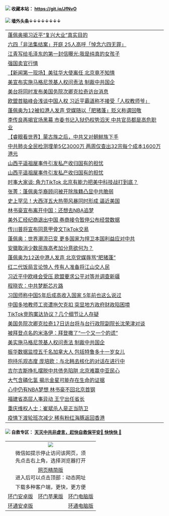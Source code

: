  #### <img src="https://img.icons8.com/color/48/000000/check-all.png"/> 收藏本站： https://git.io/JfNvO 


 #### <img src="https://img.icons8.com/color/48/000000/check-all.png"/> 墙外头条↓↓↓↓↓↓↓↓ 
<table>  
<tr><td colspan="2" align="left"><a href="https://dwkts8awlbkd7.cloudfront.net/?name=c1224014&key=jdhvxawhshihitwk&from=gy1">蓬佩奥揭习近平“复兴大业”真实目的</a></td></tr>
<tr><td colspan="2" align="left"><a href="https://dwkts8awlbkd7.cloudfront.net/?name=c1224045&key=jdhvxawhshihitwk&from=gy1">六四「非法集结案」开庭 25人高呼「悼念六四无罪」</a></td></tr>
<tr><td colspan="2" align="left"><a href="https://dwkts8awlbkd7.cloudfront.net/?name=c1224057&key=jdhvxawhshihitwk&from=gy1">江青写给毛泽东的第一封信曝光:我是纯真的女孩子</a></td></tr>
<tr><td colspan="2" align="left"><a href="https://dwkts8awlbkd7.cloudfront.net/?name=c1224046&key=jdhvxawhshihitwk&from=gy1">强国卖官行情</a></td></tr>
<tr><td colspan="2" align="left"><a href="https://dwkts8awlbkd7.cloudfront.net/?name=c1224052&key=jdhvxawhshihitwk&from=gy1">【新闻第一现场】美驻华大使离任 北京竟不知情</a></td></tr>
<tr><td colspan="2" align="left"><a href="https://dwkts8awlbkd7.cloudfront.net/?name=c1224015&key=jdhvxawhshihitwk&from=gy1">美宣布实施马格尼茨基人权问责法 制裁中共国企</a></td></tr>
<tr><td colspan="2" align="left"><a href="https://dwkts8awlbkd7.cloudfront.net/?name=c1224043&key=jdhvxawhshihitwk&from=gy1">美台将同时发布美国务院次卿克拉奇访台消息</a></td></tr>
<tr><td colspan="2" align="left"><a href="https://dwkts8awlbkd7.cloudfront.net/?name=c1224041&key=jdhvxawhshihitwk&from=gy1">欧盟首脑峰会浅谈中国人权 习近平霸道称不接受「人权教师爷」</a></td></tr>
<tr><td colspan="2" align="left"><a href="https://dwkts8awlbkd7.cloudfront.net/?name=c1224042&key=jdhvxawhshihitwk&from=gy1">蓬佩奥为12被扣港人发声 党媒随以「肥猪蓬」贬义称谓回敬</a></td></tr>
<tr><td colspan="2" align="left"><a href="https://dwkts8awlbkd7.cloudfront.net/?name=c1224054&key=jdhvxawhshihitwk&from=gy1">李传良再揭官场黑幕 市委书记入狱仍权势滔天 中共官员都是高危职业</a></td></tr>
<tr><td colspan="2" align="left"><a href="https://dwkts8awlbkd7.cloudfront.net/?name=c1223988&key=jdhvxawhshihitwk&from=gy1">【睿眼看世界】蒙古族之后，中共又对朝鲜族下手</a></td></tr>
<tr><td colspan="2" align="left"><a href="https://dwkts8awlbkd7.cloudfront.net/?name=c1224044&key=jdhvxawhshihitwk&from=gy1">中共肺炎全民检测埋单5亿3000万 两周仅查出32宗每个成本1600万港元</a></td></tr>
<tr><td colspan="2" align="left"><a href="https://dwkts8awlbkd7.cloudfront.net/?name=c1223980&key=jdhvxawhshihitwk&from=gy1">山西平遥祖屋事件引发私产收归国有的担忧</a></td></tr>
<tr><td colspan="2" align="left"><a href="https://dwkts8awlbkd7.cloudfront.net/?name=c1224051&key=jdhvxawhshihitwk&from=gy1">山西平遥祖屋事件引发私产收归国有的担忧</a></td></tr>
<tr><td colspan="2" align="left"><a href="https://dwkts8awlbkd7.cloudfront.net/?name=c1224016&key=jdhvxawhshihitwk&from=gy1">时事大家谈: 角力TikTok 北京有能力把美中科技战打到底？</a></td></tr>
<tr><td colspan="2" align="left"><a href="https://dwkts8awlbkd7.cloudfront.net/?name=c1223998&key=jdhvxawhshihitwk&from=gy1">张菁：蓬佩奥华裔顾问被开除族籍凸显中共脆弱</a></td></tr>
<tr><td colspan="2" align="left"><a href="https://dwkts8awlbkd7.cloudfront.net/?name=c1224056&key=jdhvxawhshihitwk&from=gy1">史上罕见！大西洋五大热带风暴同时形成 逼近美国</a></td></tr>
<tr><td colspan="2" align="left"><a href="https://dwkts8awlbkd7.cloudfront.net/?name=c1224039&key=jdhvxawhshihitwk&from=gy1">林书豪宣布离开中国：还想去NBA追梦</a></td></tr>
<tr><td colspan="2" align="left"><a href="https://dwkts8awlbkd7.cloudfront.net/?name=c1223977&key=jdhvxawhshihitwk&from=gy1">美外汇经纪商退出中国 券商接令暂停公布经营数据</a></td></tr>
<tr><td colspan="2" align="left"><a href="https://dwkts8awlbkd7.cloudfront.net/?name=c1223976&key=jdhvxawhshihitwk&from=gy1">传川普将宣布同意甲骨文TikTok交易</a></td></tr>
<tr><td colspan="2" align="left"><a href="https://dwkts8awlbkd7.cloudfront.net/?name=c1224055&key=jdhvxawhshihitwk&from=gy1">蓬佩奥：世界潮流已变 更多国家为捍卫本国利益应对中共</a></td></tr>
<tr><td colspan="2" align="left"><a href="https://dwkts8awlbkd7.cloudfront.net/?name=c1223993&key=jdhvxawhshihitwk&from=gy1">安徽取消少数民族高考加分意欲何为？</a></td></tr>
<tr><td colspan="2" align="left"><a href="https://dwkts8awlbkd7.cloudfront.net/?name=c1223999&key=jdhvxawhshihitwk&from=gy1">蓬佩奥为12送中港人发声 北京党媒辱骂“肥猪蓬”</a></td></tr>
<tr><td colspan="2" align="left"><a href="https://dwkts8awlbkd7.cloudfront.net/?name=c1224030&key=jdhvxawhshihitwk&from=gy1">红二代饭局言论惊人 传有人准备将江山交人民</a></td></tr>
<tr><td colspan="2" align="left"><a href="https://dwkts8awlbkd7.cloudfront.net/?name=c1224000&key=jdhvxawhshihitwk&from=gy1">习近平中欧峰会受压 欧盟要求公平对等并调查新疆</a></td></tr>
<tr><td colspan="2" align="left"><a href="https://dwkts8awlbkd7.cloudfront.net/?name=c1223986&key=jdhvxawhshihitwk&from=gy1">程晓农：中共梦断芯片路</a></td></tr>
<tr><td colspan="2" align="left"><a href="https://dwkts8awlbkd7.cloudfront.net/?name=c1223978&key=jdhvxawhshihitwk&from=gy1">习国师称中国5年后成高收入国家 5年前也这么说过</a></td></tr>
<tr><td colspan="2" align="left"><a href="https://dwkts8awlbkd7.cloudfront.net/?name=c1223991&key=jdhvxawhshihitwk&from=gy1">中国多地教师工资遭拖欠克扣 突显地方政府财政陷困境</a></td></tr>
<tr><td colspan="2" align="left"><a href="https://dwkts8awlbkd7.cloudfront.net/?name=c1224013&key=jdhvxawhshihitwk&from=gy1">TikTok竞购案达协议？几个细节让人存疑</a></td></tr>
<tr><td colspan="2" align="left"><a href="https://dwkts8awlbkd7.cloudfront.net/?name=c1224012&key=jdhvxawhshihitwk&from=gy1">美国务院次卿克拉奇17日访台将与台行政院副院长沈荣津对谈</a></td></tr>
<tr><td colspan="2" align="left"><a href="https://dwkts8awlbkd7.cloudfront.net/?name=c1224053&key=jdhvxawhshihitwk&from=gy1">被拜登点名的米洛伊：拜登撒了“一个又一个的谎”</a></td></tr>
<tr><td colspan="2" align="left"><a href="https://dwkts8awlbkd7.cloudfront.net/?name=c1223985&key=jdhvxawhshihitwk&from=gy1">美实施马格尼茨基人权问责法 制裁中共国企</a></td></tr>
<tr><td colspan="2" align="left"><a href="https://dwkts8awlbkd7.cloudfront.net/?name=c1224040&key=jdhvxawhshihitwk&from=gy1">振华数据监控五千名加拿大人 包括特鲁多十一岁女儿</a></td></tr>
<tr><td colspan="2" align="left"><a href="https://dwkts8awlbkd7.cloudfront.net/?name=c1224003&key=jdhvxawhshihitwk&from=gy1">抱持乐观态度 庞培欧：与北韩去核化的对话在进行中</a></td></tr>
<tr><td colspan="2" align="left"><a href="https://dwkts8awlbkd7.cloudfront.net/?name=c1223979&key=jdhvxawhshihitwk&from=gy1">吉尔吉斯挣扎摆脱中共债务陷阱 北京难赢中亚民心</a></td></tr>
<tr><td colspan="2" align="left"><a href="https://dwkts8awlbkd7.cloudfront.net/?name=c1224011&key=jdhvxawhshihitwk&from=gy1">大气含磷化氢 揭示金星可能存在生命的证据</a></td></tr>
<tr><td colspan="2" align="left"><a href="https://dwkts8awlbkd7.cloudfront.net/?name=c1223975&key=jdhvxawhshihitwk&from=gy1">心中仍有NBA梦想 林书豪不回北京首钢</a></td></tr>
<tr><td colspan="2" align="left"><a href="https://dwkts8awlbkd7.cloudfront.net/?name=c1224038&key=jdhvxawhshihitwk&from=gy1">福建省高层人事异动 王宁出任省长</a></td></tr>
<tr><td colspan="2" align="left"><a href="https://dwkts8awlbkd7.cloudfront.net/?name=c1223997&key=jdhvxawhshihitwk&from=gy1">重庆维权人士：崔斌杀人是正当防卫</a></td></tr>
<tr><td colspan="2" align="left"><a href="https://dwkts8awlbkd7.cloudfront.net/?name=c1224010&key=jdhvxawhshihitwk&from=gy1">疫情下渡轮班次减少 稀有粉红海豚返回香港</a></td></tr>

  </table>
  
  
 #### <img src="https://img.icons8.com/color/48/000000/check-all.png"/> 自救专区： [天灭中共非虚言，赶快自救保平安🍎 快快快 📩](https://github.com/pwgy/td/blob/master/README.md)
  
  <table>
  <tr>
    <td colspan="3" align="center"><img src="https://cdn.jsdelivr.net/gh/opipe/up/oGate65.jpg"/></td>
  </tr>
  <tr>
    <td colspan="3" align="center">微信如提示停止访问该网页，须<br/>先点击右上角，选择浏览器打开</td>
  <tr>
  <tr>
    <td colspan="3" align="center"><a href="https://gitcdn.xyz/cdn/otiny/up/master/show005.htm">网页精简版</a><br/>进入后可以点击顶部：动态网址</td>
  </tr>
  <tr>
    <td colspan="3" align="center">下载多种客户端，更快，更方便</td>
  <tr>
  <tr>
    <td align="center"><a href="https://cdn.jsdelivr.net/gh/opipe/up/oGatea.apk">环门安卓版</a></td>
    <td align="center"><a href="https://x.co/odisk">环门苹果版</a></td>
    <td align="center"><a href="https://cdn.jsdelivr.net/gh/opipe/up/oGate.zip">环门电脑版</a></td>
  </tr>
  <tr>
    <td align="center"><a href="https://cdn.jsdelivr.net/gh/opipe/up/oPipe.apk">环通安卓版</a></td>
    <td align="center"></td>
    <td align="center"><a href="https://raw.githubusercontent.com/opipe/up/master/oPipe.zip">环通电脑版</a></td>
  </tr>
  
</table>
